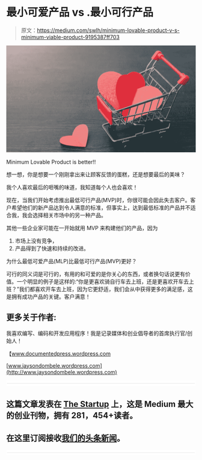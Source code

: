 # 最小可爱产品 vs .最小可行产品

> 原文：<https://medium.com/swlh/minimum-lovable-product-v-s-minimum-viable-product-9195387ff703>

![](img/c5610e6d60cc1d54bdf6c30bfcc64fd7.png)

Minimum Lovable Product is better!!

想一想，你是想要一个刚刚拿出来让顾客反馈的蛋糕，还是想要最后的美味？

我个人喜欢最后的咂嘴的味道，我知道每个人也会喜欢！

现在，当我们开始考虑推出最低可行产品(MVP)时，你很可能会因此失去客户。客户希望他们的新产品达到令人满意的标准，但事实上，达到最低标准的产品并不适合我，我会选择相关市场中的另一种产品。

其他一些企业家可能在一开始就用 MVP 来构建他们的产品，因为

1.  市场上没有竞争，
2.  产品得到了快速和持续的改进。

为什么最低可爱产品(MLP)比最低可行产品(MVP)更好？

可行的同义词是可行的，有用的和可爱的是你关心的东西，或者换句话说更有价值。一个明显的例子是这样的:“你是更喜欢骑自行车去上班，还是更喜欢开车去上班？”我们都喜欢开车去上班，因为它更舒适，我们会从中获得更多的满足感，这是拥有成功产品的关键。客户满意！

## **更多关于作者:**

我喜欢编写、编码和开发应用程序！我是记录媒体和创业倡导者的首席执行官/创始人！

【www.documentedpress.wordpress.com 

[www.jaysondombele.wordpress.com](http://www.jaysondombele.wordpress.com)

![](img/731acf26f5d44fdc58d99a6388fe935d.png)

## 这篇文章发表在 [The Startup](https://medium.com/swlh) 上，这是 Medium 最大的创业刊物，拥有 281，454+读者。

## 在这里订阅接收[我们的头条新闻](http://growthsupply.com/the-startup-newsletter/)。

![](img/731acf26f5d44fdc58d99a6388fe935d.png)